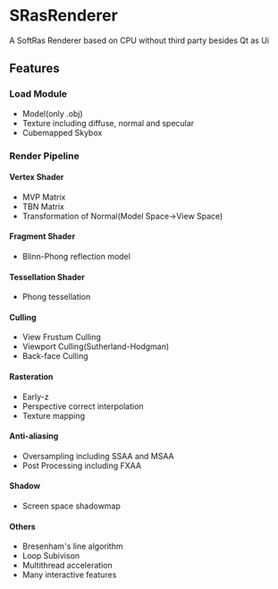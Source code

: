 # SRasRenderer
A SoftRas Renderer based on CPU without third party besides Qt as Ui
## Features
### Load Module
* Model(only .obj)
* Texture including diffuse, normal and specular
* Cubemapped Skybox
### Render Pipeline
#### Vertex Shader
* MVP Matrix
* TBN Matrix
* Transformation of Normal(Model Space->View Space)
#### Fragment Shader
* Blinn-Phong reflection model
#### Tessellation Shader
* Phong tessellation
#### Culling
* View Frustum Culling
* Viewport Culling(Sutherland-Hodgman)
* Back-face Culling
#### Rasteration
* Early-z
* Perspective correct interpolation
* Texture mapping
#### Anti-aliasing
* Oversampling including SSAA and MSAA
* Post Processing including FXAA
#### Shadow
* Screen space shadowmap
#### Others
* Bresenham's line algorithm
* Loop Subivison
* Multithread acceleration
* Many interactive features
